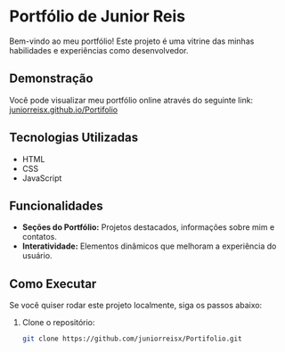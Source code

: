 # Portfólio de Junior Reis

Bem-vindo ao meu portfólio! Este projeto é uma vitrine das minhas habilidades e experiências como desenvolvedor.

## Demonstração

Você pode visualizar meu portfólio online através do seguinte link: [juniorreisx.github.io/Portifolio](https://juniorreisx.github.io/Portifolio/)

## Tecnologias Utilizadas

- HTML
- CSS
- JavaScript

## Funcionalidades

- **Seções do Portfólio:** Projetos destacados, informações sobre mim e contatos.
- **Interatividade:** Elementos dinâmicos que melhoram a experiência do usuário.

## Como Executar

Se você quiser rodar este projeto localmente, siga os passos abaixo:

1. Clone o repositório:
   ```bash
   git clone https://github.com/juniorreisx/Portifolio.git
